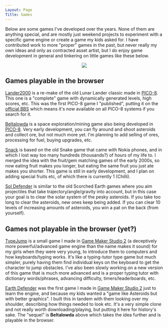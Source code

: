 ```yaml
---
Layout: Page
Title: Games
---
```


Below are some games I've developed over the years. None of them are anything special, and are mostly just weekend projects to experiment with a specific game engine or create a game my kids asked for. I have contributed work to more "proper" games in the past, but never really my own ideas and only as contracted asset artist, but I do enjoy game development in general and tinkering on little games like these below.

<center><img src="/theme/images/games.gif" /></center>

## Games playable in the browser

[Lander2000](/pages/lander2000/) is a re-make of the old Lunar Lander classic made in [PICO-8](https://www.lexaloffle.com/pico-8.php). This one is a "complete" game with dynamically generated levels, high scores, etc. This was the first PICO-8 game I "published", putting it on the [official BBS](https://www.lexaloffle.com/bbs/?tid=143508) which means it's now available on all PICO-8 systems if you search for it.

[Beltalowda](/pages/beltalowda/) is a space exploration/mining game also being developed in [PICO-8](https://www.lexaloffle.com/pico-8.php). Very early development, you can fly around and shoot asteroids and collect ore, but not much more yet. I'm planning to add selling of ores, processing for fuel, buying upgrades, etc.

[Snack](/pages/snack/) is based on the old Snake game that came with Nokia phones, and in which I lost way too many hundreds (thousands?) of hours of my life to. I merged the idea with the fruit/gem matching games of the early 2000s, so now eating fruit makes you longer, but eating the same fruit you just ate makes you shorter. This game is still in early development, and I plan on adding special fruits etc, of which there is currently 1 (Chilli).

[Sol Defender](/pages/sol-defender/) is similar to the old Scorched Earth games where you aim projectiles that take trajectory/angle/gravity into account, but in this case your goal is to clear the solar system of the pesky asteroids. If you take too long to clear the asteroids, new ones keep being added. If you can clear 10 levels of increasing amounts of asteroids, you win a pat on the back (from yourself).


## Games not playable in the browser (yet?)

[TypeJump](https://github.com/obsoletenerd/typejump) is a small game I made in [Game Maker Studio 2](https://gamemaker.io/en/blog/introducing-gamemaker-studio-2) (a deceptively more powerful/advanced game engine than the name makes it sound) for my girls when they were very young, to introduce them to computers and how keyboards/typing works. It's like a typing-tutor type game but much simpler, purely having them find individual keys on the keyboard to get the character to jump obstacles. I've also been slowly working on a new version of this game that is much more advanced and is a proper typing tutor with dictionary words/phrases, advancing difficulty, timers/leaderboards, etc.

[Earth Defender](https://github.com/obsoletenerd/earth-defender) was the first game I made in [Game Maker Studio 2](https://gamemaker.io/en/blog/introducing-gamemaker-studio-2) just to learn the engine, and because my kids wanted a "game like Asteroids but with better graphics". I built this in tandem with them looking over my shoulder, describing how things needed to look etc. It's a very simple clone and not really worth downloading/playing, but putting it here for history's sake. The "sequel" is **Beltalowda** above which takes the idea further and is playable in the browser.

